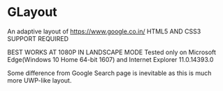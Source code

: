 # GLayout
An adaptive layout of https://www.google.co.in/
HTML5 AND CSS3 SUPPORT REQUIRED

BEST WORKS AT 1080P IN LANDSCAPE MODE
Tested only on Microsoft Edge(Windows 10 Home 64-bit 1607) and Internet Explorer 11.0.14393.0

Some difference from Google Search page is inevitable as this is much more UWP-like layout.
